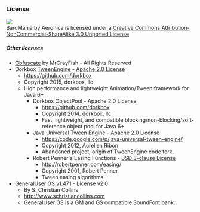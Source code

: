 ### License

![](http://i.creativecommons.org/l/by-nc-sa/3.0/88x31.png)  
BardMania by Aeronica is licensed under a [Creative Commons Attribution-NonCommercial-ShareAlike 3.0 Unported License](http://creativecommons.org/licenses/by-nc-sa/3.0/deed.en_GB)  

##### Other licenses
* [Obfuscate][2] by MrCrayFish - All Rights Reserved
* Dorkbox [TweenEngine][3] - [Apache 2.0 License][4]
  * https://github.com/dorkbox
  * Copyright 2015, dorkbox, llc
  * High performance and lightweight Animation/Tween framework for Java 6+
    * Dorkbox ObjectPool - Apache 2.0 License
      * https://github.com/dorkbox
      * Copyright 2014, dorkbox, llc
      * Fast, lightweight, and compatible blocking/non-blocking/soft-reference object pool for Java 6+
    * Java Universal Tween Engine - Apache 2.0 License
      * https://code.google.com/p/java-universal-tween-engine/
      * Copyright 2012, Aurelien Ribon
      * Abandoned project, origin of TweenEngine code fork.
    * Robert Penner's Easing Functions - [BSD 3-clause License][5]
      * http://robertpenner.com/easing/
      * Copyright 2001, Robert Penner
      * Tween easing algorithms
* GeneralUser GS v1.471 - License v2.0
  * By S. Christian Collins
  * http://www.schristiancollins.com
  * GeneralUser GS is a GM and GS compatible SoundFont bank.

[1]: https://creativecommons.org/licenses/by-nc-sa/3.0/deed.en_GB
[2]: https://minecraft.curseforge.com/projects/obfuscate?gameCategorySlug=mc-mods&projectID=289380
[3]: https://github.com/dorkbox/TweenEngine
[4]: http://www.apache.org/licenses/LICENSE-2.0
[5]: https://opensource.org/licenses/BSD-3-Clause
